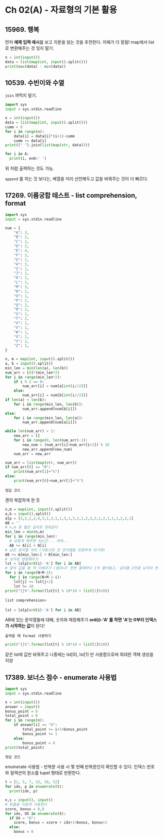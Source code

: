 # Ch 02(A) - 자료형의 기본 활용

## 15969. 행복

먼저 **예제 입력 예시**를 보고 지문을 읽는 것을 추천한다. 이해가 더 잘됨!
map에서 list 로 변환해주는 것 잊지 말기.

```python
n = int(input())
data = list(map(int, input().split()))
print(max(data) - min(data))
```

## 10539. 수빈이와 수열

`join` 까먹지 말기.

```python
import sys
input = sys.stdin.readline

n = int(input())
data = list(map(int, input().split()))
cumm = 0
for i in range(n):
    data[i] = data[i]*(i+1)-cumm
    cumm += data[i]
print((" ").join(list(map(str, data))))
```

```python
for i in A:
  print(i, end=' ')
```

위 처럼 출력하는 것도 가능.

`append` 를 하는 것 보다는, 배열을 미리 선언해두고 값을 바꿔주는 것이 더 빠르다.

## 17269. 이름궁합 테스트 - list comprehension, format

```python
import sys
input = sys.stdin.readline

num = {
    "A": 3,
    "B": 2,
    "C": 1,
    "D": 2,
    "E": 4,
    "F": 3,
    "G": 1,
    "H": 3,
    "I": 1,
    "J": 1,
    "K": 3,
    "L": 1,
    "M": 3,
    "N": 2,
    "O": 1,
    "P": 2,
    "Q": 2,
    "R": 2,
    "S": 1,
    "T": 2,
    "U": 1,
    "V": 1,
    "W": 1,
    "X": 2,
    "Y": 2,
    "Z": 1,
}

n, m = map(int, input().split())
a, b = input().split()
min_len = min(len(a), len(b))
num_arr = [0]*(min_len*2)
for i in range(min_len*2):
    if i % 2 == 0:
        num_arr[i] = num[a[int(i//2)]]
    else:
        num_arr[i] = num[b[int(i//2)]]
if len(a) < len(b):
    for i in range(min_len, len(b)):
        num_arr.append(num[b[i]])
else:
    for i in range(min_len, len(a)):
        num_arr.append(num[a[i]])

while len(num_arr) > 2:
    new_arr = []
    for i in range(0, len(num_arr)-1):
        new_num = (num_arr[i]+num_arr[i+1]) % 10
        new_arr.append(new_num)
    num_arr = new_arr

num_arr = list(map(str, num_arr))
if num_arr[0] == "0":
    print(num_arr[1]+"%")
else:
    print(num_arr[0]+num_arr[1]+"%")
```

`정답 코드`

괜히 복잡하게 한 듯

```python
n,m = map(int, input().split())
a,b = input().split()
alp = [3,2,1,2,4,3,1,3,1,1,3,1,3,2,1,2,2,2,1,2,1,1,1,2,2,1]
AB = ''
# n,m 중 짧은 길이로 맞춰준다
min_len = min(n,m)
for i in range(min_len):
  # 요렇게 해주면 되는군... 머쓱...
  AB += A[i] + B[i]
# 남은 문자열 처리 (자동으로 빈 문자열을 반환하게 되기에)
AB += A[min_len:] + B[min_len:]
# 숫자로 변환해주기
lst = [alp[ord(i)-'A'] for i in AB]
# 앞의 값을 둘 씩 더해주기 (얼마나? 한번 할때마다 1씩 줄어들고, 길이를 2만큼 남겨야 한다)
for i in range(N+M-2):
  for j in range(N+M-1-i):
    lst[j] += lst[j+1]
    lst %= 10
print("{}%".format(lst[0] % 10*10 + list[1]%10))
```

`list comprehension⭐️` 

```python
lst = [alp[ord(i)-'A'] for i in AB]
```

AB에 있는 문자열들에 대해, 숫자와 매칭해주기
**ord(i)-'A' 를 하면 'A'는 0부터 인덱스가 시작하는 값**이 된다!

`출력할 때 format 사용하기`

```python
print("{}%".format(lst[0] % 10*10 + list[1]%10))
```

같은 lst에 값만 바꿔주고 나중에는 lst[0], lst[1] 만 사용함으로써 최대한 객체 생성을 지양

## 17389. 보너스 점수 - enumerate 사용법

```python
import sys
input = sys.stdin.readline

n = int(input())
answer = input()
bonus_point = 0
total_point = 0
for i in range(n):
    if answer[i] == "O":
        total_point += i+1+bonus_point
        bonus_point += 1
    else:
        bonus_point = 0
print(total_point)
```

`정답 코드`

enumerate 사용법 - 반복문 사용 시 몇 번째 반복문인지 확인할 수 있다. 인덱스 번호와 컬렉션의 원소를 tupel 형태로 반환한다.

```python
t = [1, 5, 7, 33, 39, 52]
for idx, p in enumerate(t):
  print(idx, p)
```

```python
n,s = input(), input()
# 튜플을 이렇게 사용한다
score, bonus = 0,0 
for idx, OX in enumerate(S):
  if OX = "O":
    score, bonus = score + idx+1+bonus, bonus+1
  else:
    bonus = 0
```

